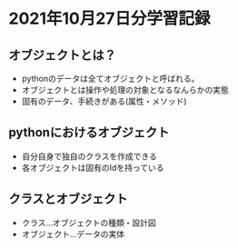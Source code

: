 # 2021年10月27日分学習記録

## オブジェクトとは？
- pythonのデータは全てオブジェクトと呼ばれる。
- オブジェクトとは操作や処理の対象となるなんらかの実態
- 固有のデータ、手続きがある(属性・メソッド)

## pythonにおけるオブジェクト
- 自分自身で独自のクラスを作成できる
- 各オブジェクトは固有のIdを持っている

## クラスとオブジェクト
- クラス...オブジェクトの種類・設計図
- オブジェクト...データの実体
